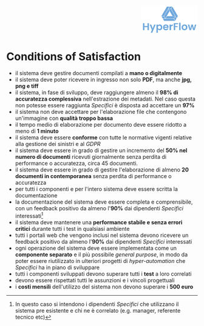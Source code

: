 <p style="text-align: right;">
  <img src="https://github.com/Lorenzo-Gardini/Project-Management/blob/main/report/images/hyperflow_logo.png?raw=true" alt="Logo" style="width: 150px;"/>
</p>

# Conditions of Satisfaction
- il sistema deve gestire documenti compilati a **mano o digitalmente**
- il sistema deve poter ricevere in ingresso non solo **PDF**, ma anche **jpg, png e tiff**
- il sistema, in fase di sviluppo, deve raggiungere almeno il **98% di accuratezza complessiva** nell'estrazione dei metadati. Nel caso questa non potesse essere raggiunta _Specifici_ è disposta ad accettare un **97%**
- il sistema non deve accettare per l'elaborazione file che contengono un'immagine con **qualità troppo bassa**
- il tempo medio di elaborazione per documento deve essere ridotto a meno di **1 minuto**
- il sistema deve essere **conforme** con tutte le normative vigenti relative alla gestione dei sinistri e al _GDPR_
- il sistema deve essere in grado di gestire un incremento del **50% nel numero di documenti** ricevuti giornalmente senza perdita di performance o accuratezza, circa 45 documenti.
- il sistema deve essere in grado di gestire l'elaborazione di almeno **20 documenti in contemporanea** senza perdita di performance o accuratezza
- per tutti i componenti e per l'intero sistema deve essere scritta la documentazione 
- la documentazione del sistema deve essere completa e comprensibile, con un feedback positivo da almeno l'**90%** dai dipendenti _Specifici_ interessati[^1]
- il sistema deve mantenere una **performance stabile e senza errori critici** durante tutti i test in qualsiasi ambiente
- tutti i portali web che vengono inclusi nel sistema devono ricevere un feedback positivo da almeno l'**90%** dai dipendenti _Specifici_ interessati
- ogni operazione del sistema deve essere implementata come un **componente separato** e il più possibile _general purpose_, in modo da poter essere riutilizzato in ulteriori progetti di _hyper-automation_ che _Specifici_ ha in piano di sviluppare
- tutti i componenti sviluppati devono superare tutti i **test** a loro correlati
- devono essere rispettati tutti le assunzioni e i vincoli progettuali
- i **costi mensili** dell'utilizzo del sistema non devono superare i **500 euro**

[^1]: In questo caso si intendono i dipendenti _Specifici_ che utilizzano il sistema pre esistente e chi ne è correlato (e.g. manager, referente tecnico etc)